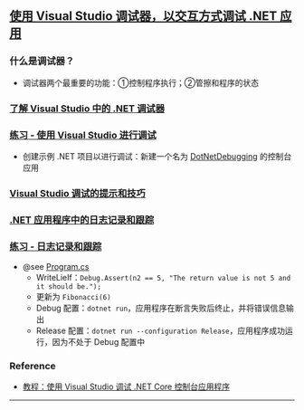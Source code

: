 ## [使用 Visual Studio 调试器，以交互方式调试 .NET 应用](https://learn.microsoft.com/zh-cn/training/modules/dotnet-debug-visual-studio/)
### 什么是调试器？
- 调试器两个最重要的功能：①控制程序执行；②管擦和程序的状态
### [了解 Visual Studio 中的 .NET 调试器](https://learn.microsoft.com/zh-cn/training/modules/dotnet-debug-visual-studio/3-analyze-your-program-state)
### [练习 - 使用 Visual Studio 进行调试](https://learn.microsoft.com/zh-cn/training/modules/dotnet-debug-visual-studio/4-use-visual-studio-debugger)
- 创建示例 .NET 项目以进行调试：新建一个名为 [DotNetDebugging](../DotNetDebugging) 的控制台应用
### [Visual Studio 调试的提示和技巧](https://learn.microsoft.com/zh-cn/training/modules/dotnet-debug-visual-studio/5-visual-studio-tips-tricks)
### [.NET 应用程序中的日志记录和跟踪](https://learn.microsoft.com/zh-cn/training/modules/dotnet-debug-visual-studio/6-logging-and-tracing)
### [练习 - 日志记录和跟踪](https://learn.microsoft.com/zh-cn/training/modules/dotnet-debug-visual-studio/7-use-logging-and-tracing)
- @see [Program.cs](Program.cs)
    - WriteLieIf：`Debug.Assert(n2 == 5, "The return value is not 5 and it should be.");`
    - 更新为 `Fibonacci(6)`
    - Debug 配置：`dotnet run`，应用程序在断言失败后终止，并将错误信息输出
    - Release 配置：`dotnet run --configuration Release`，应用程序成功运行，因为不处于 Debug 配置中
### Reference
- [教程：使用 Visual Studio 调试 .NET Core 控制台应用程序](https://learn.microsoft.com/zh-cn/dotnet/core/tutorials/debugging-with-visual-studio)
---
